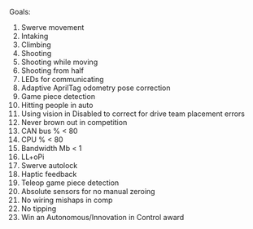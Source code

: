 Goals: 

1) Swerve movement
2) Intaking
3) Climbing
4) Shooting
5) Shooting while moving
6) Shooting from half
7) LEDs for communicating
8) Adaptive AprilTag odometry pose correction
9) Game piece detection
10) Hitting people in auto
11) Using vision in Disabled to correct for drive team placement errors
12) Never brown out in competition
13) CAN bus % < 80
14) CPU % < 80
15) Bandwidth Mb < 1
16) LL+oPi
17) Swerve autolock
18) Haptic feedback
19) Teleop game piece detection
20) Absolute sensors for no manual zeroing
21) No wiring mishaps in comp
22) No tipping
23) Win an Autonomous/Innovation in Control award

